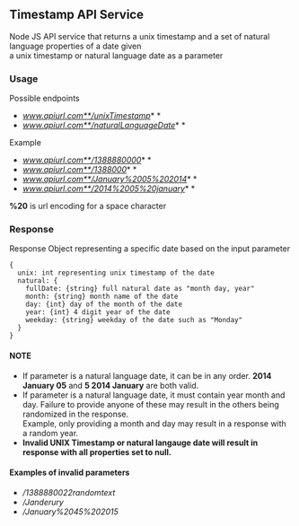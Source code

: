 



## Timestamp API Service
Node JS API service that returns a unix timestamp and a set of natural language properties of a date given  
a unix timestamp or natural language date as a parameter

### Usage
Possible endpoints
- *www.apiurl.com**/unixTimestamp** *
- *www.apiurl.com**/naturalLanguageDate** *  
  
Example
- *www.apiurl.com**/1388880000** *
- *www.apiurl.com**/1388000** *
- *www.apiurl.com**/January%2005%202014** *
- *www.apiurl.com**/2014%2005%20january** *

**%20** is url encoding for a space character

### Response
Response Object representing a specific date based on the input parameter
```
{
  unix: int representing unix timestamp of the date
  natural: {
    fullDate: {string} full natural date as "month day, year"
	month: {string} month name of the date
	day: {int} day of the month of the date
	year: {int} 4 digit year of the date
	weekday: {string} weekday of the date such as "Monday"
  }
}
```

#### NOTE
- If parameter is a natural language date, it can be in any order. **2014 January 05** and **5 2014 January** are both valid.
- If parameter is a natural language date, it must contain year month and day. Failure to provide anyone of these may result in the others being randomized in the response.  
Example, only providing a month and day may result in a response with a random year.
- **Invalid UNIX Timestamp or natural langauge date will result in response with all properties set to null.**

#### Examples of invalid parameters
- */1388880022randomtext*
- */Janderury*
- */January%2045%202015*











